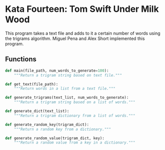 # Kata Fourteen: Tom Swift Under Milk Wood

This program takes a text file and adds to it a certain number of words using the trigrams algorithm.
Miguel Pena and Alex Short implemented this program. 

## Functions

```python
def main(file_path, num_words_to_generate=100):
    """Return a trigram string based on text file."""
```

```python
def get_text(file_path):
    """Return words in a list from a text file."""
```

```python
def generate_trigrams(text_list, num_words_to_generate):
    """Return a trigram string based on a list of words."""
```

```python
def generate_dict(text_list):
    """Return a trigram dictionary from a list of words."""
```

```python
def generate_random_key(trigram_dict):
    """Return a random key from a dictionary."""
```

```python
def generate_random_value(trigram_dict, key):
    """Return a random value from a key in a dictionary."""
